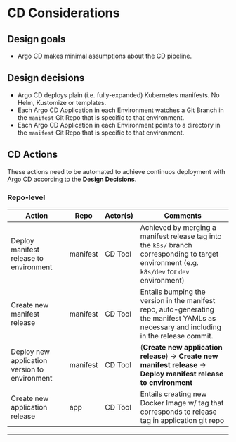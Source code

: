 # CD Considerations

## Design goals

- Argo CD makes minimal assumptions about the CD pipeline.

## Design decisions

- Argo CD deploys plain (i.e. fully-expanded) Kubernetes manifests. No Helm, Kustomize or templates.
- Each Argo CD Application in each Environment watches a Git Branch in the `manifest` Git Repo that is specific to that environment.
- Each Argo CD Application in each Environment points to a directory in the `manifest` Git Repo that is specific to that environment.

## CD Actions

These actions need to be automated to achieve continuos deployment with Argo CD according to the **Design Decisions**.

### Repo-level

| Action | Repo | Actor(s) | Comments |
|---|---|---|---|
| Deploy manifest release to environment | manifest | CD Tool | Achieved by merging a manifest release tag into the `k8s/` branch corresponding to target environment (e.g. `k8s/dev` for `dev` environment) |
| Create new manifest release | manifest | CD Tool | Entails bumping the version in the manifest repo, auto-generating the manifest YAMLs as necessary and including in the release commit. |
| Deploy new application version to environment | manifest | CD Tool | (**Create new application release**) -> **Create new manifest release** -> **Deploy manifest release to environment** |
| Create new application release | app | CD Tool | Entails creating new Docker Image w/ tag that corresponds to release tag in application git repo |
---

